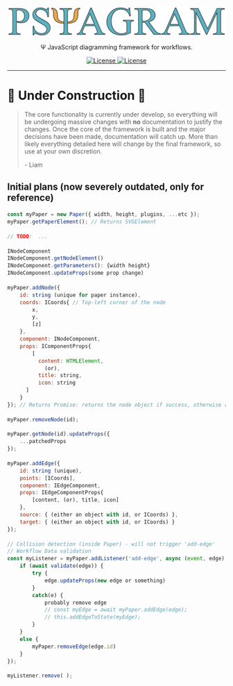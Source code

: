 <p align="center">
  <a href="https://github.com/liamross/psiagram">
    <img alt="Psiagram" src="assets/psiagram.png?raw=true" width="888" >
  </a>
</p>

<p align="center">
  Ψ JavaScript diagramming framework for workflows.
</p>

<p align="center">
  <a href="https://github.com/liamross/psiagram/blob/master/LICENSE">
    <img
      alt="License"
      src="https://img.shields.io/github/license/liamross/psiagram.svg"
    >
  </a>
  <a href="https://travis-ci.org/liamross/psiagram">
    <img
      alt="License"
      src="https://travis-ci.org/liamross/psiagram.svg?branch=master"
    >
  </a>
</p>

---

# 🚧 Under Construction 🚧

> The core functionality is currently under develop, so everything will be
> undergoing massive changes with **no** documentation to justify the changes.
> Once the core of the framework is built and the major decisions have been
> made, documentation will catch up. More than likely everything detailed here
> will change by the final framework, so use at your own discretion.
>
> \- Liam

## Initial plans (now severely outdated, only for reference)

```js
const myPaper = new Paper({ width, height, plugins, ...etc });
myPaper.getPaperElement(); // Returns SVGElement

// TODO:  ...

INodeComponent
INodeComponent.getNodeElement()
INodeComponent.getParameters(): {width height}
INodeComponent.updateProps(some prop change)

myPaper.addNode({
    id: string (unique for paper instance),
    coords: ICoords{ // Top-left corner of the node
        x,
        y,
        [z]
    },
    component: INodeComponent,
    props: IComponentProps{
        [
          content: HTMLElement,
            (or),
          title: string,
          icon: string
      ]
    }
}); // Returns Promise: returns the node object if success, otherwise return error

myPaper.removeNode(id);

myPaper.getNode(id).updateProps({
    ...patchedProps
});

myPaper.addEdge({
    id: string (unique),
    points: [ICoords],
    component: IEdgeComponent,
    props: IEdgeComponentProps{
        [content, (or), title, icon]
    },
    source: { (either an object with id, or ICoords) },
    target: { (either an object with id, or ICoords) }
});

// Collision detection (inside Paper) - will not trigger 'add-edge'
// Workflow Data validation
const myListener = myPaper.addListener('add-edge', async (event, edge) => {
    if (await validate(edge)) {
        try {
            edge.updateProps(new edge or something)
        }
        catch(e) {
            probably remove edge
            // const myEdge = await myPaper.addEdge(edge);
            // this.addEdgeToState(myEdge);
        }
    }
    else {
        myPaper.removeEdge(edge.id)
    }
});

myListener.remove( );
```
